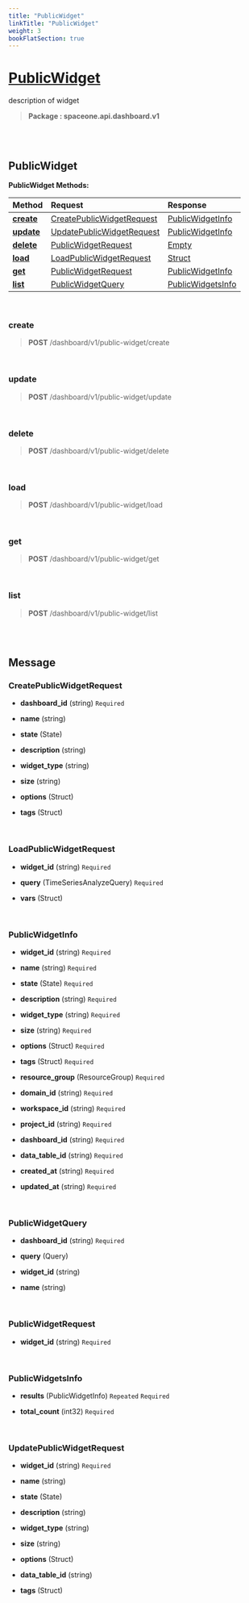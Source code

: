 ```yaml
---
title: "PublicWidget"
linkTitle: "PublicWidget"
weight: 3
bookFlatSection: true
---
```

# [PublicWidget](#PublicWidget)
description of widget


>  **Package : spaceone.api.dashboard.v1**

<br>
<br>

## PublicWidget





**PublicWidget Methods:**


| Method | Request | Response |
| :----- | :-------- | :-------- |
| [**create**](./PublicWidget#create) | [CreatePublicWidgetRequest](PublicWidget#createpublicwidgetrequest) | [PublicWidgetInfo](PublicWidget#publicwidgetinfo) |
| [**update**](./PublicWidget#update) | [UpdatePublicWidgetRequest](PublicWidget#updatepublicwidgetrequest) | [PublicWidgetInfo](PublicWidget#publicwidgetinfo) |
| [**delete**](./PublicWidget#delete) | [PublicWidgetRequest](PublicWidget#publicwidgetrequest) | [Empty](PublicWidget#empty) |
| [**load**](./PublicWidget#load) | [LoadPublicWidgetRequest](PublicWidget#loadpublicwidgetrequest) | [Struct](PublicWidget#struct) |
| [**get**](./PublicWidget#get) | [PublicWidgetRequest](PublicWidget#publicwidgetrequest) | [PublicWidgetInfo](PublicWidget#publicwidgetinfo) |
| [**list**](./PublicWidget#list) | [PublicWidgetQuery](PublicWidget#publicwidgetquery) | [PublicWidgetsInfo](PublicWidget#publicwidgetsinfo) |



    
<br>

### create





> **POST** /dashboard/v1/public-widget/create
>






    
<br>

### update





> **POST** /dashboard/v1/public-widget/update
>






    
<br>

### delete





> **POST** /dashboard/v1/public-widget/delete
>






    
<br>

### load





> **POST** /dashboard/v1/public-widget/load
>






    
<br>

### get





> **POST** /dashboard/v1/public-widget/get
>






    
<br>

### list





> **POST** /dashboard/v1/public-widget/list
>






    


<br>
<br>

## Message



### CreatePublicWidgetRequest
* **dashboard_id** (string)   `Required` 

    
* **name** (string)  

    
* **state** (State)  

    
* **description** (string)  

    
* **widget_type** (string)  

    
* **size** (string)  

    
* **options** (Struct)  

    
* **tags** (Struct)  

    <br>

### LoadPublicWidgetRequest
* **widget_id** (string)   `Required` 

    
* **query** (TimeSeriesAnalyzeQuery)   `Required` 

    
* **vars** (Struct)  

    <br>

### PublicWidgetInfo
* **widget_id** (string)   `Required` 

    
* **name** (string)   `Required` 

    
* **state** (State)   `Required` 

    
* **description** (string)   `Required` 

    
* **widget_type** (string)   `Required` 

    
* **size** (string)   `Required` 

    
* **options** (Struct)   `Required` 

    
* **tags** (Struct)   `Required` 

    
* **resource_group** (ResourceGroup)   `Required` 

    
* **domain_id** (string)   `Required` 

    
* **workspace_id** (string)   `Required` 

    
* **project_id** (string)   `Required` 

    
* **dashboard_id** (string)   `Required` 

    
* **data_table_id** (string)   `Required` 

    
* **created_at** (string)   `Required` 

    
* **updated_at** (string)   `Required` 

    <br>

### PublicWidgetQuery
* **dashboard_id** (string)   `Required` 

    
* **query** (Query)  

    
* **widget_id** (string)  

    
* **name** (string)  

    <br>

### PublicWidgetRequest
* **widget_id** (string)   `Required` 

    <br>

### PublicWidgetsInfo
* **results** (PublicWidgetInfo)  `Repeated`    `Required` 

    
* **total_count** (int32)   `Required` 

    <br>

### UpdatePublicWidgetRequest
* **widget_id** (string)   `Required` 

    
* **name** (string)  

    
* **state** (State)  

    
* **description** (string)  

    
* **widget_type** (string)  

    
* **size** (string)  

    
* **options** (Struct)  

    
* **data_table_id** (string)  

    
* **tags** (Struct)  

    <br>
